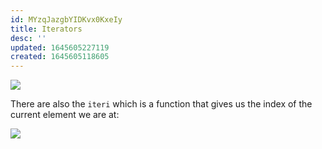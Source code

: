```yaml
---
id: MYzqJazgbYIDKvx0KxeIy
title: Iterators
desc: ''
updated: 1645605227119
created: 1645605118605
---
```

![](/assets/images/2022-02-23-09-32-20.png)

There are also the `iteri` which is a function that gives us the index of the current element we are at:

![](/assets/images/2022-02-23-09-33-42.png)

